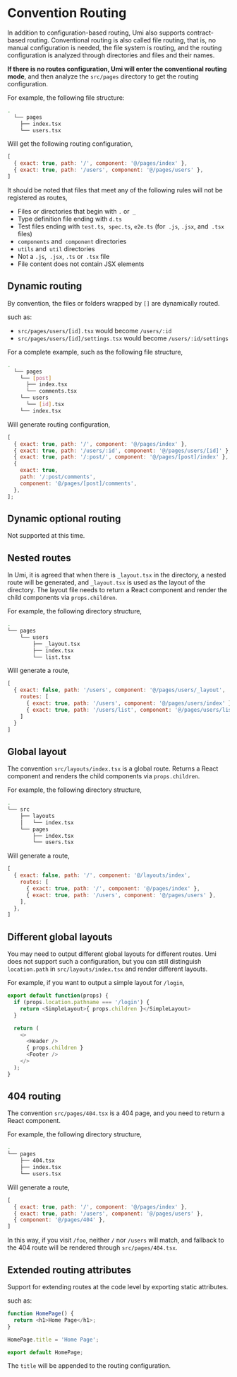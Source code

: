 # Convention Routing


In addition to configuration-based routing, Umi also supports contract-based routing. Conventional routing is also called file routing, that is, no manual configuration is needed, the file system is routing, and the routing configuration is analyzed through directories and files and their names.

**If there is no routes configuration, Umi will enter the conventional routing mode**, and then analyze the `src/pages` directory to get the routing configuration.

For example, the following file structure:

```bash
.
  └── pages
    ├── index.tsx
    └── users.tsx
```

Will get the following routing configuration,

```js
[
  { exact: true, path: '/', component: '@/pages/index' },
  { exact: true, path: '/users', component: '@/pages/users' },
]
```

It should be noted that files that meet any of the following rules will not be registered as routes,

* Files or directories that begin with `.` or` _`
* Type definition file ending with `d.ts`
* Test files ending with `test.ts`,` spec.ts`, `e2e.ts` (for` .js`, `.jsx`, and` .tsx` files)
* `components` and` component` directories
* `utils` and` util` directories
* Not a `.js`,` .jsx`, `.ts` or` .tsx` file
* File content does not contain JSX elements

## Dynamic routing

By convention, the files or folders wrapped by `[]` are dynamically routed.

such as:

* `src/pages/users/[id].tsx` would become `/users/:id`
* `src/pages/users/[id]/settings.tsx` would become `/users/:id/settings`

For a complete example, such as the following file structure,

```bash
.
  └── pages
    └── [post]
      ├── index.tsx
      └── comments.tsx
    └── users
      └── [id].tsx
    └── index.tsx
```

Will generate routing configuration,

```js
[
  { exact: true, path: '/', component: '@/pages/index' },
  { exact: true, path: '/users/:id', component: '@/pages/users/[id]' },
  { exact: true, path: '/:post/', component: '@/pages/[post]/index' },
  {
    exact: true,
    path: '/:post/comments',
    component: '@/pages/[post]/comments',
  },
];
```

## Dynamic optional routing

Not supported at this time.

## Nested routes

In Umi, it is agreed that when there is `_layout.tsx` in the directory, a nested route will be generated, and `_layout.tsx` is used as the layout of the directory. The layout file needs to return a React component and render the child components via `props.children`.

For example, the following directory structure,

```bash
.
└── pages
    └── users
        ├── _layout.tsx
        ├── index.tsx
        └── list.tsx
```

Will generate a route,

```js
[
  { exact: false, path: '/users', component: '@/pages/users/_layout',
    routes: [
      { exact: true, path: '/users', component: '@/pages/users/index' },
      { exact: true, path: '/users/list', component: '@/pages/users/list' },
    ]
  }
]
```

## Global layout

The convention `src/layouts/index.tsx` is a global route. Returns a React component and renders the child components via `props.children`.

For example, the following directory structure,

```bash
.
└── src
    ├── layouts
    │   └── index.tsx
    └── pages
        ├── index.tsx
        └── users.tsx
```

Will generate a route,

```js
[
  { exact: false, path: '/', component: '@/layouts/index',
    routes: [
      { exact: true, path: '/', component: '@/pages/index' },
      { exact: true, path: '/users', component: '@/pages/users' },
    ],
  },
]
```

## Different global layouts

You may need to output different global layouts for different routes. Umi does not support such a configuration, but you can still distinguish `location.path` in `src/layouts/index.tsx` and render different layouts.

For example, if you want to output a simple layout for `/login`,

```js
export default function(props) {
  if (props.location.pathname === '/login') {
    return <SimpleLayout>{ props.children }</SimpleLayout>
  }

  return (
    <>
      <Header />
      { props.children }
      <Footer />
    </>
  );
}
```

## 404 routing

The convention `src/pages/404.tsx` is a 404 page, and you need to return a React component.

For example, the following directory structure,

```bash
.
└── pages
    ├── 404.tsx
    ├── index.tsx
    └── users.tsx
```

Will generate a route,

```js
[
  { exact: true, path: '/', component: '@/pages/index' },
  { exact: true, path: '/users', component: '@/pages/users' },
  { component: '@/pages/404' },
]
```

In this way, if you visit `/foo`, neither `/` nor `/users` will match, and fallback to the 404 route will be rendered through `src/pages/404.tsx`.

## Extended routing attributes

Support for extending routes at the code level by exporting static attributes.

such as:

```js
function HomePage() {
  return <h1>Home Page</h1>;
}

HomePage.title = 'Home Page';

export default HomePage;
```

The `title` will be appended to the routing configuration.
